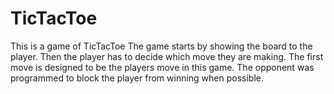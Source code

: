 # TicTacToe
This is a game of TicTacToe
The game starts by showing the board to the player. Then the player has to decide which move they are making. The first move is designed to be the players move in this game.
The opponent was programmed to block the player from winning when possible.
